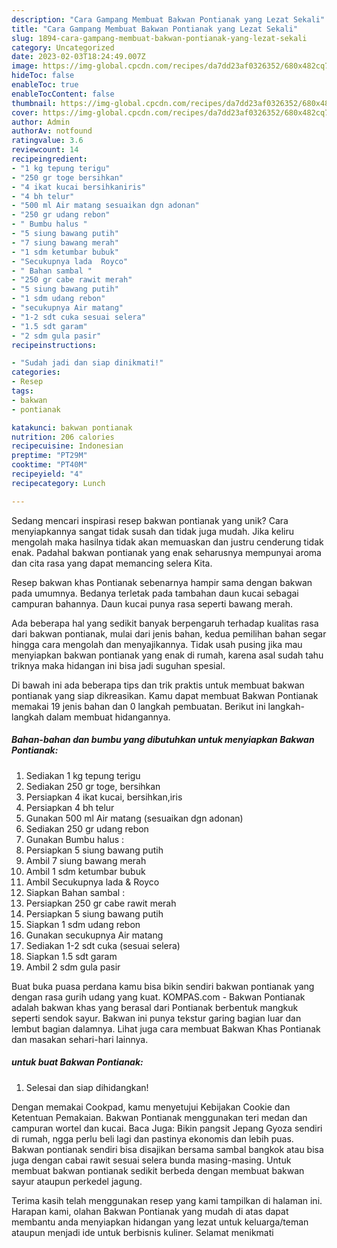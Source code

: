 ```yaml
---
description: "Cara Gampang Membuat Bakwan Pontianak yang Lezat Sekali"
title: "Cara Gampang Membuat Bakwan Pontianak yang Lezat Sekali"
slug: 1894-cara-gampang-membuat-bakwan-pontianak-yang-lezat-sekali
category: Uncategorized
date: 2023-02-03T18:24:49.007Z
image: https://img-global.cpcdn.com/recipes/da7dd23af0326352/680x482cq70/bakwan-pontianak-foto-resep-utama.jpg
hideToc: false
enableToc: true
enableTocContent: false
thumbnail: https://img-global.cpcdn.com/recipes/da7dd23af0326352/680x482cq70/bakwan-pontianak-foto-resep-utama.jpg
cover: https://img-global.cpcdn.com/recipes/da7dd23af0326352/680x482cq70/bakwan-pontianak-foto-resep-utama.jpg
author: Admin
authorAv: notfound
ratingvalue: 3.6
reviewcount: 14
recipeingredient:
- "1 kg tepung terigu"
- "250 gr toge bersihkan"
- "4 ikat kucai bersihkaniris"
- "4 bh telur"
- "500 ml Air matang sesuaikan dgn adonan"
- "250 gr udang rebon"
- " Bumbu halus "
- "5 siung bawang putih"
- "7 siung bawang merah"
- "1 sdm ketumbar bubuk"
- "Secukupnya lada  Royco"
- " Bahan sambal "
- "250 gr cabe rawit merah"
- "5 siung bawang putih"
- "1 sdm udang rebon"
- "secukupnya Air matang"
- "1-2 sdt cuka sesuai selera"
- "1.5 sdt garam"
- "2 sdm gula pasir"
recipeinstructions:

- "Sudah jadi dan siap dinikmati!"
categories:
- Resep
tags:
- bakwan
- pontianak

katakunci: bakwan pontianak 
nutrition: 206 calories
recipecuisine: Indonesian
preptime: "PT29M"
cooktime: "PT40M"
recipeyield: "4"
recipecategory: Lunch

---
```





Sedang mencari inspirasi resep bakwan pontianak yang unik? Cara menyiapkannya sangat tidak susah dan tidak juga mudah. Jika keliru mengolah maka hasilnya tidak akan memuaskan dan justru cenderung tidak enak. Padahal bakwan pontianak yang enak seharusnya mempunyai aroma dan cita rasa yang dapat memancing selera Kita.





Resep bakwan khas Pontianak sebenarnya hampir sama dengan bakwan pada umumnya. Bedanya terletak pada tambahan daun kucai sebagai campuran bahannya. Daun kucai punya rasa seperti bawang merah.

Ada beberapa hal yang sedikit banyak berpengaruh terhadap kualitas rasa dari bakwan pontianak, mulai dari jenis bahan, kedua pemilihan bahan segar hingga cara mengolah dan menyajikannya. Tidak usah pusing jika mau menyiapkan bakwan pontianak yang enak di rumah, karena asal sudah tahu triknya maka hidangan ini bisa jadi suguhan spesial.






Di bawah ini ada beberapa tips dan trik praktis untuk membuat bakwan pontianak yang siap dikreasikan. Kamu dapat membuat Bakwan Pontianak memakai 19 jenis bahan dan 0 langkah pembuatan. Berikut ini langkah-langkah dalam membuat hidangannya.

<!--inarticleads1-->

##### Bahan-bahan dan bumbu yang dibutuhkan untuk menyiapkan Bakwan Pontianak:

1. Sediakan 1 kg tepung terigu
1. Sediakan 250 gr toge, bersihkan
1. Persiapkan 4 ikat kucai, bersihkan,iris
1. Persiapkan 4 bh telur
1. Gunakan 500 ml Air matang (sesuaikan dgn adonan)
1. Sediakan 250 gr udang rebon
1. Gunakan  Bumbu halus :
1. Persiapkan 5 siung bawang putih
1. Ambil 7 siung bawang merah
1. Ambil 1 sdm ketumbar bubuk
1. Ambil Secukupnya lada &amp; Royco
1. Siapkan  Bahan sambal :
1. Persiapkan 250 gr cabe rawit merah
1. Persiapkan 5 siung bawang putih
1. Siapkan 1 sdm udang rebon
1. Gunakan secukupnya Air matang
1. Sediakan 1-2 sdt cuka (sesuai selera)
1. Siapkan 1.5 sdt garam
1. Ambil 2 sdm gula pasir


Buat buka puasa perdana kamu bisa bikin sendiri bakwan pontianak yang dengan rasa gurih udang yang kuat. KOMPAS.com - Bakwan Pontianak adalah bakwan khas yang berasal dari Pontianak berbentuk mangkuk seperti sendok sayur. Bakwan ini punya tekstur garing bagian luar dan lembut bagian dalamnya. Lihat juga cara membuat Bakwan Khas Pontianak dan masakan sehari-hari lainnya. 

<!--inarticleads2-->

#####  untuk buat Bakwan Pontianak:


1. Selesai dan siap dihidangkan!

Dengan memakai Cookpad, kamu menyetujui Kebijakan Cookie dan Ketentuan Pemakaian. Bakwan Pontianak menggunakan teri medan dan campuran wortel dan kucai. Baca Juga: Bikin pangsit Jepang Gyoza sendiri di rumah, ngga perlu beli lagi dan pastinya ekonomis dan lebih puas. Bakwan pontianak sendiri bisa disajikan bersama sambal bangkok atau bisa juga dengan cabai rawit sesuai selera bunda masing-masing. Untuk membuat bakwan pontianak sedikit berbeda dengan membuat bakwan sayur ataupun perkedel jagung. 

Terima kasih telah menggunakan resep yang kami tampilkan di halaman ini. Harapan kami, olahan Bakwan Pontianak yang mudah di atas dapat membantu anda menyiapkan hidangan yang lezat untuk keluarga/teman ataupun menjadi ide untuk berbisnis kuliner. Selamat menikmati
